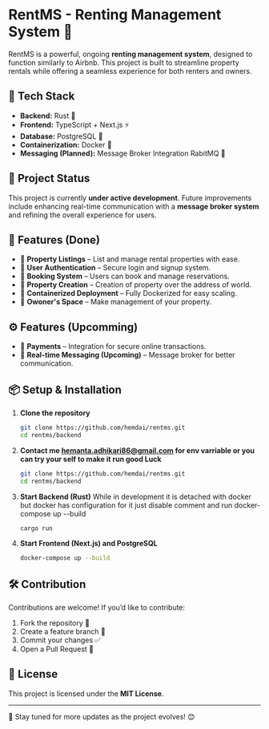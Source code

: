 # RentMS - Renting Management System 🏡

RentMS is a powerful, ongoing **renting management system**, designed to function similarly to Airbnb. This project is built to streamline property rentals while offering a seamless experience for both renters and owners.

## 🚀 Tech Stack

- **Backend:** Rust 🦀
- **Frontend:** TypeScript + Next.js ⚡
- **Database:** PostgreSQL 🐘
- **Containerization:** Docker 🐳
- **Messaging (Planned):** Message Broker Integration RabitMQ 📩

## 🔧 Project Status

This project is currently **under active development**. Future improvements include enhancing real-time communication with a **message broker system** and refining the overall experience for users.

## 🎯 Features (Done)

- 🔹 **Property Listings** – List and manage rental properties with ease.
- 🔹 **User Authentication** – Secure login and signup system.
- 🔹 **Booking System** – Users can book and manage reservations.
- 🔹 **Property Creation** – Creation of property over the address of world.
- 🔹 **Containerized Deployment** – Fully Dockerized for easy scaling.
- 🔹 **Owoner's Space** – Make management of your property.

## ⚙️ Features (Upcomming)

- 🔹 **Payments** – Integration for secure online transactions.
- 🔹 **Real-time Messaging (Upcoming)** – Message broker for better communication.

## 📦 Setup & Installation

1. **Clone the repository**

   ```sh
   git clone https://github.com/hemdai/rentms.git
   cd rentms/backend
   ```

2. **Contact me hemanta.adhikari86@gmail.com for env varriable or you can try your self to make it run good Luck**

   ```sh
   git clone https://github.com/hemdai/rentms.git
   cd rentms/backend
   ```

3. **Start Backend (Rust)** While in development it is detached with docker but docker has configuration for it just disable comment and run docker-compose up --build

   ```sh
   cargo run
   ```

4. **Start Frontend (Next.js) and PostgreSQL**
   ```sh
   docker-compose up --build
   ```

## 🛠️ Contribution

Contributions are welcome! If you’d like to contribute:

1. Fork the repository 🍴
2. Create a feature branch 🔀
3. Commit your changes ✅
4. Open a Pull Request 🚀

## 📜 License

This project is licensed under the **MIT License**.

---

🚀 Stay tuned for more updates as the project evolves! 😊
